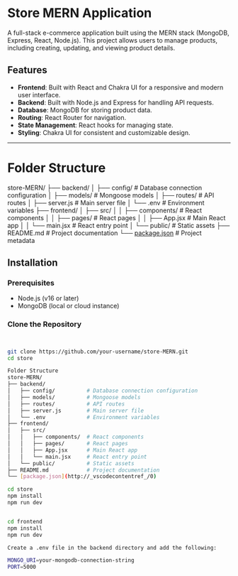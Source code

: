 # Store MERN Application

A full-stack e-commerce application built using the MERN stack (MongoDB, Express, React, Node.js). This project allows users to manage products, including creating, updating, and viewing product details.

## Features

- **Frontend**: Built with React and Chakra UI for a responsive and modern user interface.
- **Backend**: Built with Node.js and Express for handling API requests.
- **Database**: MongoDB for storing product data.
- **Routing**: React Router for navigation.
- **State Management**: React hooks for managing state.
- **Styling**: Chakra UI for consistent and customizable design.

---
# Folder Structure
store-MERN/
├── backend/
│   ├── config/          # Database connection configuration
│   ├── models/          # Mongoose models
│   ├── routes/          # API routes
│   ├── server.js        # Main server file
│   └── .env             # Environment variables
├── frontend/
│   ├── src/
│   │   ├── components/  # React components
│   │   ├── pages/       # React pages
│   │   ├── App.jsx      # Main React app
│   │   └── main.jsx     # React entry point
│   └── public/          # Static assets
├── README.md            # Project documentation
└── [package.json](http://_vscodecontentref_/0)         # Project metadata

## Installation

### Prerequisites
- Node.js (v16 or later)
- MongoDB (local or cloud instance)

### Clone the Repository
```bash


git clone https://github.com/your-username/store-MERN.git
cd store

Folder Structure
store-MERN/
├── backend/
│   ├── config/          # Database connection configuration
│   ├── models/          # Mongoose models
│   ├── routes/          # API routes
│   ├── server.js        # Main server file
│   └── .env             # Environment variables
├── frontend/
│   ├── src/
│   │   ├── components/  # React components
│   │   ├── pages/       # React pages
│   │   ├── App.jsx      # Main React app
│   │   └── main.jsx     # React entry point
│   └── public/          # Static assets
├── README.md            # Project documentation
└── [package.json](http://_vscodecontentref_/0)

cd store
npm install
npm run dev


cd frontend
npm install
npm run dev

Create a .env file in the backend directory and add the following:

MONGO_URI=your-mongodb-connection-string
PORT=5000


